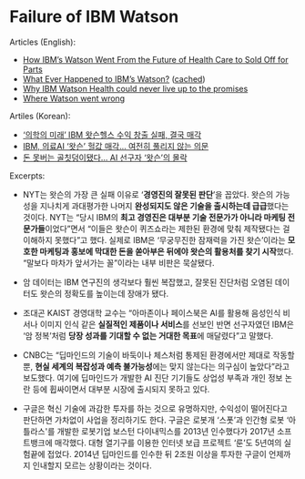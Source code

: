 Failure of IBM Watson
=====================

Articles (English):

* [How IBM’s Watson Went From the Future of Health Care to Sold Off for
Parts](
https://slate.com/technology/2022/01/ibm-watson-health-failure-artificial-intelligence.html)
* [What Ever Happened to IBM’s Watson?](
https://www.nytimes.com/2021/07/16/technology/what-happened-ibm-watson.html)
([cached](attachments/What%20Ever%20Happened%20to%20IBM’s%20Watson_%20-%20The%20New%20York%20Times.pdf))
* [Why IBM Watson Health could never live up to the promises](
https://medcitynews.com/2021/04/why-ibm-watson-health-could-never-live-up-to-the-promises/)
* [Where Watson went wrong](
https://www.mmm-online.com/home/channel/features/where-watson-went-wrong/)

Artiles (Korean):

* [‘의학의 미래’ IBM 왓슨헬스 수익 창출 실패, 결국 매각](
https://www.chosun.com/economy/tech_it/2022/01/24/WKC45K6P75AWTP3AMC2Q7SFZZE/)
* [IBM, 의료AI ‘왓슨’ 헐값 매각… 여전히 풀리지 않는 의문](
http://m.ddaily.co.kr/m/m_article/?no=229868)
* [돈 못버는 골칫덩이됐다… AI 선구자 ‘왓슨’의 몰락](
https://www.chosun.com/economy/tech_it/2021/07/20/2ZE5MWL7MBBU5CGUUXXLUBD4PM/)

Excerpts:

* NYT는 왓슨의 가장 큰 실패 이유로 ‘**경영진의 잘못된 판단**’을 꼽았다. 왓슨의
가능성을 지나치게 과대평가한 나머지 **완성되지도 않은 기술을 출시하는데
급급**했다는 것이다. NYT는 “당시 IBM의 **최고 경영진은 대부분 기술 전문가가
아니라 마케팅 전문가들**이었다”면서 “이들은 왓슨이 퀴즈쇼라는 제한된 환경에
맞춰 제작됐다는 걸 이해하지 못했다”고 했다. 실제로 IBM은 ‘무궁무진한 잠재력을
가진 왓슨’이라는 **모호한 마케팅과 홍보에 막대한 돈을 쏟아부은 뒤에야 왓슨의
활용처를 찾기 시작**했다. “말보다 마차가 앞서가는 꼴”이라는 내부 비판은
묵살됐다.

* 암 데이터는 IBM 연구진의 생각보다 훨씬 복잡했고, 잘못된 진단처럼 오염된
데이터도 왓슨의 정확도를 높이는데 장애가 됐다.

* 조대곤 KAIST 경영대학 교수는 “아마존이나 페이스북은 AI를 활용해 음성인식
비서나 이미지 인식 같은 **실질적인 제품이나 서비스**를 선보인 반면 선구자였던
IBM은 ‘암 정복’처럼 **당장 성과를 기대할 수 없는 거대한 목표**에 매달렸다”고
말했다.

* CNBC는 “딥마인드의 기술이 바둑이나 체스처럼 통제된 환경에서만 제대로 작동할
뿐, **현실 세계의 복잡성과 예측 불가능성**에는 맞지 않는다는 의구심이
높았다”라고 보도했다. 여기에 딥마인드가 개발한 AI 진단 기기들도 상업성 부족과
개인 정보 논란 등에 휩싸이면서 대부분 시장에 출시되지 못하고 있다.

* 구글은 혁신 기술에 과감한 투자를 하는 것으로 유명하지만, 수익성이 떨어진다고
판단하면 가차없이 사업을 정리하기도 한다. 구글은 로봇개 ‘스폿’과 인간형 로봇
‘아틀라스'를 개발한 로봇기업 보스턴 다이내믹스를 2013년 인수했다가 2017년
소프트뱅크에 매각했다. 대형 열기구를 이용한 인터넷 보급 프로젝트 ‘룬’도 5년여의
실험끝에 접었다. 2014년 딥마인드를 인수한 뒤 2조원 이상을 투자한 구글이
언제까지 인내할지 모르는 상황이라는 것이다.
